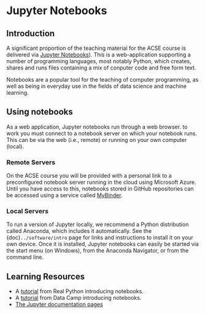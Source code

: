 # Jupyter Notebooks

## Introduction

A significant proportion of the teaching material for the ACSE course is delivered via [Jupyter Notebooks](https://jupyter.org)). This is a web-application supporting a number of programming languages, most notably Python, which creates, shares and runs files containing a mix of conputer code and free form text.

Notebooks are a popular tool for the teaching of computer programming, as well as being in everyday use in the fields of data science and machine learning.

## Using notebooks

As a web application, Jupyter notebooks run through a web browser. to work you must connect to a notebook server on which your notebook runs. This can be via the web (i.e., remote) or running on your own computer (local).

### Remote Servers

On the ACSE course you will be provided with a personal link to a preconfigured notebook server running in the cloud using Microsoft Azure. Until you have access to this, notebooks stored in GitHub repositories can be accessed using a service called [MyBinder](https://mybinder.org).

### Local Servers

To run a version of Jupyter locally, we recommend a Python distribution called Anaconda, which includes it automatically. See the {doc}`../software/intro` page for links and instructions to install it on your own device. Once it is installed, Jupyter notebooks can easily be started via the start menu (on Windows), from the Anaconda Navigator, or from the command line.

## Learning Resources

- A [tutorial](https://realpython.com/jupyter-notebook-introduction/) from Real Python introducing notebooks.
- A [tutorial](https://www.datacamp.com/community/tutorials/tutorial-jupyter-notebook) from Data Camp introducing notebooks.
- [The Jupyter documentation pages](https://jupyter-notebook.readthedocs.io/en/stable/)
